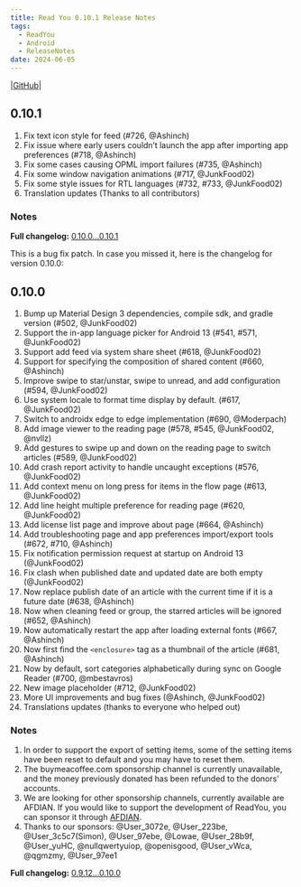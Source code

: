 ```yaml
---
title: Read You 0.10.1 Release Notes
tags:
  - ReadYou
  - Android
  - ReleaseNotes
date: 2024-06-05
---
```


|[GitHub](https://github.com/Ashinch/ReadYou/releases/tag/0.10.1)|

## 0.10.1

1.	Fix text icon style for feed (#726, @Ashinch)
2.	Fix issue where early users couldn’t launch the app after importing app preferences (#718, @Ashinch)
3.	Fix some cases causing OPML import failures (#735, @Ashinch)
4.	Fix some window navigation animations (#717, @JunkFood02)
5.	Fix some style issues for RTL languages (#732, #733, @JunkFood02)
6.	Translation updates (Thanks to all contributors)

### Notes

**Full changelog:** [0.10.0...0.10.1](https://github.com/Ashinch/ReadYou/compare/0.10.0...0.10.1)

This is a bug fix patch. In case you missed it, here is the changelog for version 0.10.0:

## 0.10.0

1. Bump up Material Design 3 dependencies, compile sdk, and gradle version (#502, @JunkFood02)
2. Support the in-app language picker for Android 13 (#541, #571, @JunkFood02)
3. Support add feed via system share sheet (#618, @JunkFood02)
4. Support for specifying the composition of shared content (#660, @Ashinch)
5. Improve swipe to star/unstar, swipe to unread, and add configuration (#594, @JunkFood02)
6. Use system locale to format time display by default. (#617, @JunkFood02)
7. Switch to androidx edge to edge implementation  (#690, @Moderpach)
8. Add image viewer to the reading page (#578, #545, @JunkFood02, @nvllz)
9. Add gestures to swipe up and down on the reading page to switch articles (#589, @JunkFood02)
10. Add crash report activity to handle uncaught exceptions (#576, @JunkFood02)
11. Add context menu on long press for items in the flow page (#613, @JunkFood02)
12. Add line height multiple preference for reading page (#620, @JunkFood02)
13. Add license list page and improve about page (#664, @Ashinch)
14. Add troubleshooting page and app preferences import/export tools (#672, #710, @Ashinch)
15. Fix notification permission request at startup on Android 13 (@JunkFood02)
16. Fix clash when published date and updated date are both empty (@JunkFood02)
17. Now replace publish date of an article with the current time if it is a future date (#638, @Ashinch)
18. Now when cleaning feed or group, the starred articles will be ignored (#652, @Ashinch)
19. Now automatically restart the app after loading external fonts (#667, @Ashinch)
20. Now first find the `<enclosure>` tag as a thumbnail of the article (#681, @Ashinch)
21. Now by default, sort categories alphabetically during sync on Google Reader (#700, @mbestavros)
22. New image placeholder (#712, @JunkFood02)
23. More UI improvements and bug fixes (@Ashinch, @JunkFood02)
24. Translations updates (thanks to everyone who helped out)

### Notes

1. In order to support the export of setting items, some of the setting items have been reset to default and you may have to reset them.
2. The buymeacoffee.com sponsorship channel is currently unavailable, and the money previously donated has been refunded to the donors' accounts.
3. We are looking for other sponsorship channels, currently available are AFDIAN. If you would like to support the development of ReadYou, you can sponsor it through [AFDIAN](https://afdian.net/a/ashinch).
4. Thanks to our sponsors: @User_3072e, @User_223be, @User_3c5c7(Simon), @User_97ebe, @Lowae, @User_28b9f, @User_yuHC, @nullqwertyuiop, @openisgood, @User_vWca, @qgmzmy, @User_97ee1

**Full changelog:** [0.9.12...0.10.0](https://github.com/Ashinch/ReadYou/compare/0.9.12...0.10.0)